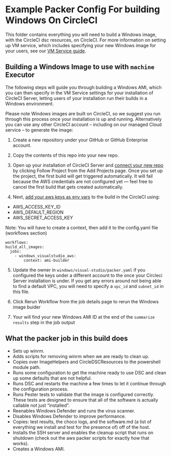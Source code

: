 #  Example Packer Config For building Windows On CircleCI

This folder contains everything you will need to build a Windows image, with the CircleCI dsc resources, on CircleCI. For more information on setting up VM service, which includes specifying your new Windows image for your users, see our [VM Service guide](https://circleci.com/docs/2.0/vm-service/#section=server-administration).

## Building a Windows Image to use with `machine` Executor
The following steps will guide you through building a Windows AMI, which you can then specify in the VM Service settings for your installation of CircleCI Server, letting users of your installation run their builds in a Windows environment.

Please note Windows images are built on CircleCI, so we suggest you run through this process once your installation is up and running. Alternatively you can use any other CircleCI account – including on our managed Cloud service – to generate the image:

1. Create a new repository under your GitHub or GitHub Enterprise account.

2. Copy the contents of this repo into your new repo.

3. Open up your installation of CircleCI Server and [connect your new repo](https://circleci.com/docs/2.0/getting-started/#setting-up-your-build-on-circleci) by clicking Follow Project from the Add Projects page. Once you set up the project, the first build will get triggered automatically. It will fail because the AWS credentials are not configured yet — feel free to cancel the first build that gets created automatically.

4. Next, [add your aws keys as env vars](https://circleci.com/docs/2.0/contexts/) to the build in the CircleCI using:

  * AWS_ACCESS_KEY_ID	    
  * AWS_DEFAULT_REGION		
  * AWS_SECRET_ACCESS_KEY
  
  Note: You will have to create a context, then add it to the config.yaml file (workflows section)
  
  ```
  workflows:
  build_all_images:
    jobs:
      - windows_visualstudio_aws:
          context: ami-builder
  ```

5. Update the owner in `windows/visual-studio/packer.yaml` if you configured the keys under a different account to the once your Circleci Server installation is under. If you get any errors around not being able to find a default VPC, you will need to specify a `vpc_id` and `subnet_id` in this file.

6. Click Rerun Workflow from the job details page to rerun the Windows image buider

7. Your will find your new Windows AMI ID at the end of the `summarize results` step in the job output

## What the packer job in this build does
* Sets up winrm.
* Adds scripts for removing winrm when we are ready to clean up.
* Copies over ImageHelpers and CircleDSCResources to the powershell module path.
* Runs some configuration to get the machine ready to use DSC and clean up some defaults that are not helpful.
* Runs DSC and restarts the machine a few times to let it continue through the configuration process.
* Runs Pester tests to validate that the image is configured correctly. These tests are designed to ensure that all of the software is actually callable not just “installed”.
* Reenables Windows Defender and runs the virus scanner. 
* Disables Windows Defender to improve performance.
* Copies: test results, the choco logs, and the software.md (a list of everything we install and test for the presence of) off of the host.
* Installs the SSH server and enables the cleanup script that runs on shutdown (check out the aws packer scripts for exactly *how* that works).
* Creates a Windows AMI.

